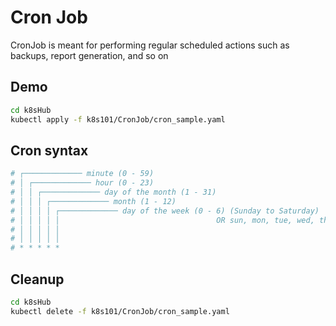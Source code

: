 # Cron Job

CronJob is meant for performing regular scheduled actions such as backups, report generation, and so on

## Demo

```bash
cd k8sHub
kubectl apply -f k8s101/CronJob/cron_sample.yaml
```

## Cron syntax

```bash
# ┌───────────── minute (0 - 59)
# │ ┌───────────── hour (0 - 23)
# │ │ ┌───────────── day of the month (1 - 31)
# │ │ │ ┌───────────── month (1 - 12)
# │ │ │ │ ┌───────────── day of the week (0 - 6) (Sunday to Saturday)
# │ │ │ │ │                                   OR sun, mon, tue, wed, thu, fri, sat
# │ │ │ │ │
# │ │ │ │ │
# * * * * *
```

## Cleanup

```bash
cd k8sHub
kubectl delete -f k8s101/CronJob/cron_sample.yaml
```
